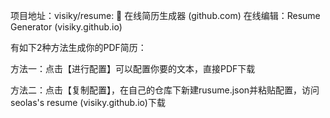 项目地址：visiky/resume: 🚀 在线简历生成器 (github.com) 在线编辑：Resume Generator (visiky.github.io)

有如下2种方法生成你的PDF简历：

方法一：点击【进行配置】可以配置你要的文本，直接PDF下载

方法二：点击【复制配置】，在自己的仓库下新建rusume.json并粘贴配置，访问seolas's resume (visiky.github.io)下载
